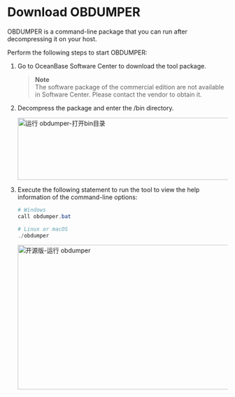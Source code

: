 Download OBDUMPER 
=================================


OBDUMPER is a command-line package that you can run after decompressing it on your host. 

Perform the following steps to start OBDUMPER:

1. Go to OceanBase Software Center to download the tool package. 

   > **Note**  
   > The software package of the commercial edition are not available in Software Center. Please contact the vendor to obtain it.
   
2. Decompress the package and enter the /bin directory. 

   <img src="https://obbusiness-private.oss-cn-shanghai.aliyuncs.com/doc/img/obloaderobdumper/%E7%A4%BE%E5%8C%BA%E7%89%88300/obdumper.png" width = "560" height = "142" alt="运行 obdumper-打开bin目录" />


3. Execute the following statement to run the tool to view the help information of the command-line options:

   ```powershell
   # Windows
   call obdumper.bat 

   # Linux or macOS 
   ./obdumper
   ```

   <img src="https://obbusiness-private.oss-cn-shanghai.aliyuncs.com/doc/img/obloaderobdumper/%E7%A4%BE%E5%8C%BA%E7%89%88300/C72B2C54-33F0-4D11-BD5B-A41AD0E2768D.png" width = "560" height = "331" alt="开源版-运行 obdumper" />



